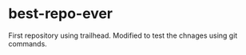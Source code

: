 # best-repo-ever
First repository using trailhead. 
Modified to test the chnages using git commands.
